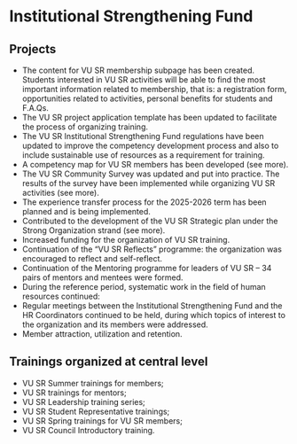 # Institutional Strengthening Fund

## Projects 

- The content for VU SR membership subpage has been created. Students interested in VU SR activities will be able to find the most important information related to membership, that is: a registration form, opportunities related to activities, personal benefits for students and F.A.Qs. 
- The VU SR project application template has been updated to facilitate the process of organizing training. 
- The VU SR Institutional Strengthening Fund regulations have been updated to improve the competency development process and also to include sustainable use of resources as a requirement for training. 
- A competency map for VU SR members has been developed (see more). 
- The VU SR Community Survey was updated and put into practice. The results of the survey have been implemented while organizing VU SR activities (see more). 
- The experience transfer process for the 2025-2026 term has been planned and is being implemented. 
- Contributed to the development of the VU SR Strategic plan under the Strong Organization strand (see more). 
- Increased funding for the organization of VU SR training. 
- Continuation of the “VU SR Reflects” programme: the organization was encouraged to reflect and self-reflect. 
- Continuation of the Mentoring programme for leaders of VU SR – 34 pairs of mentors and mentees were formed. 
- During the reference period, systematic work in the field of human resources continued: 
- Regular meetings between the Institutional Strengthening Fund and the HR Coordinators continued to be held, during which topics of interest to the organization and its members were addressed. 
- Member attraction, utilization and retention. 

## Trainings organized at central level 

- VU SR Summer trainings for members; 
- VU SR trainings for mentors; 
- VU SR Leadership training series; 
- VU SR Student Representative trainings; 
- VU SR Spring trainings for VU SR members; 
- VU SR Council Introductory training.
